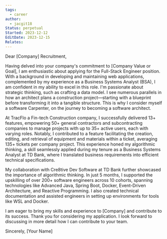 ```yaml
---
tags:
  - career
author:
  - jacgit18
Status: perpetual
Started: 2023-12-12
EditDate: 2023-12-15
Relates:
---
```

Dear [Company] Recruitment,

Having delved into your company's commitment to [Company Value or Goal], I am enthusiastic about applying for the Full-Stack Engineer position. With a background in developing and maintaining web applications, complemented by my experience as a Business Systems Analyst (BSA), I am confident in my ability to excel in this role. I'm passionate about strategic thinking, such as crafting a data model. I see numerous parallels in how an architect plans a construction project—starting with a blueprint before transforming it into a tangible structure. This is why I consider myself a software Carpenter, on the journey to becoming a software architect.

At TracFlo a Fin-tech Construction company, I successfully delivered 13+ features, empowering 50+ general contractors and subcontracting companies to manage projects with up to 35+ active users, each with varying roles. Notably, I contributed to a feature facilitating the creation, editing, and retrieval of equipment and materials within a ticket, averaging 135+ tickets per company project. This experience honed my algorithmic thinking, a skill seamlessly applied during my tenure as a Business Systems Analyst at TD Bank, where I translated business requirements into efficient technical specifications.

My collaboration with Cre8tive Dev Software at TD Bank further showcased the importance of algorithmic thinking. In just 5 months, I supported the upskilling of over 200+ software engineers across 10 cohorts, spanning technologies like Advanced Java, Spring Boot, Docker, Event-Driven Architecture, and Reactive Programming. I also created technical documentation and assisted engineers in setting up environments for tools like WSL and Docker.

I am eager to bring my skills and experience to [Company] and contribute to its success. Thank you for considering my application. I look forward to discussing in more detail how I can contribute to your team.

Sincerely,
[Your Name]